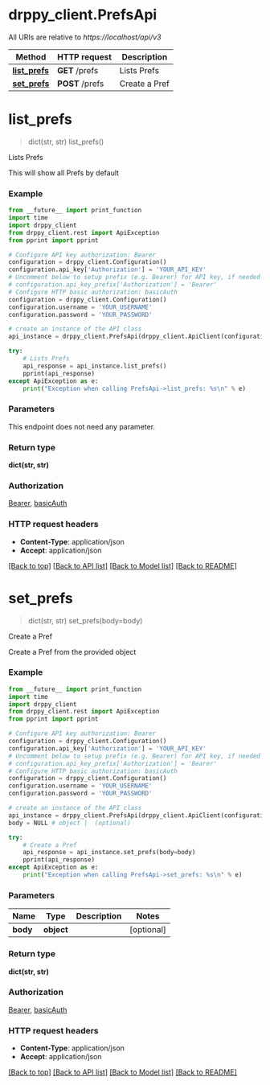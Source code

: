 # drppy_client.PrefsApi

All URIs are relative to *https://localhost/api/v3*

Method | HTTP request | Description
------------- | ------------- | -------------
[**list_prefs**](PrefsApi.md#list_prefs) | **GET** /prefs | Lists Prefs
[**set_prefs**](PrefsApi.md#set_prefs) | **POST** /prefs | Create a Pref


# **list_prefs**
> dict(str, str) list_prefs()

Lists Prefs

This will show all Prefs by default

### Example
```python
from __future__ import print_function
import time
import drppy_client
from drppy_client.rest import ApiException
from pprint import pprint

# Configure API key authorization: Bearer
configuration = drppy_client.Configuration()
configuration.api_key['Authorization'] = 'YOUR_API_KEY'
# Uncomment below to setup prefix (e.g. Bearer) for API key, if needed
# configuration.api_key_prefix['Authorization'] = 'Bearer'
# Configure HTTP basic authorization: basicAuth
configuration = drppy_client.Configuration()
configuration.username = 'YOUR_USERNAME'
configuration.password = 'YOUR_PASSWORD'

# create an instance of the API class
api_instance = drppy_client.PrefsApi(drppy_client.ApiClient(configuration))

try:
    # Lists Prefs
    api_response = api_instance.list_prefs()
    pprint(api_response)
except ApiException as e:
    print("Exception when calling PrefsApi->list_prefs: %s\n" % e)
```

### Parameters
This endpoint does not need any parameter.

### Return type

**dict(str, str)**

### Authorization

[Bearer](../README.md#Bearer), [basicAuth](../README.md#basicAuth)

### HTTP request headers

 - **Content-Type**: application/json
 - **Accept**: application/json

[[Back to top]](#) [[Back to API list]](../README.md#documentation-for-api-endpoints) [[Back to Model list]](../README.md#documentation-for-models) [[Back to README]](../README.md)

# **set_prefs**
> dict(str, str) set_prefs(body=body)

Create a Pref

Create a Pref from the provided object

### Example
```python
from __future__ import print_function
import time
import drppy_client
from drppy_client.rest import ApiException
from pprint import pprint

# Configure API key authorization: Bearer
configuration = drppy_client.Configuration()
configuration.api_key['Authorization'] = 'YOUR_API_KEY'
# Uncomment below to setup prefix (e.g. Bearer) for API key, if needed
# configuration.api_key_prefix['Authorization'] = 'Bearer'
# Configure HTTP basic authorization: basicAuth
configuration = drppy_client.Configuration()
configuration.username = 'YOUR_USERNAME'
configuration.password = 'YOUR_PASSWORD'

# create an instance of the API class
api_instance = drppy_client.PrefsApi(drppy_client.ApiClient(configuration))
body = NULL # object |  (optional)

try:
    # Create a Pref
    api_response = api_instance.set_prefs(body=body)
    pprint(api_response)
except ApiException as e:
    print("Exception when calling PrefsApi->set_prefs: %s\n" % e)
```

### Parameters

Name | Type | Description  | Notes
------------- | ------------- | ------------- | -------------
 **body** | **object**|  | [optional] 

### Return type

**dict(str, str)**

### Authorization

[Bearer](../README.md#Bearer), [basicAuth](../README.md#basicAuth)

### HTTP request headers

 - **Content-Type**: application/json
 - **Accept**: application/json

[[Back to top]](#) [[Back to API list]](../README.md#documentation-for-api-endpoints) [[Back to Model list]](../README.md#documentation-for-models) [[Back to README]](../README.md)


